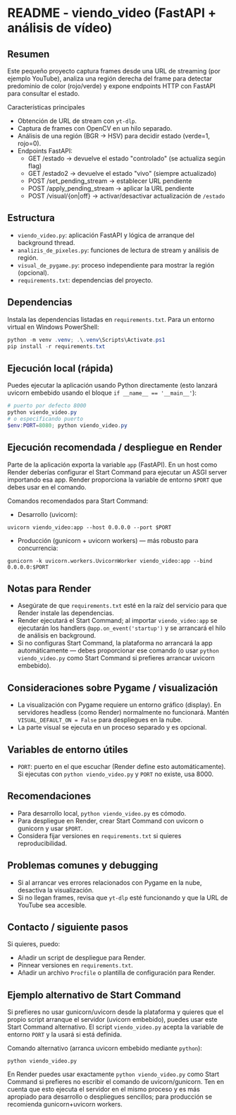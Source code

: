 README - viendo_video (FastAPI + análisis de vídeo)
===============================================

Resumen
-------
Este pequeño proyecto captura frames desde una URL de streaming (por ejemplo YouTube), analiza una región derecha del frame para detectar predominio de color (rojo/verde) y expone endpoints HTTP con FastAPI para consultar el estado.

Características principales
- Obtención de URL de stream con `yt-dlp`.
- Captura de frames con OpenCV en un hilo separado.
- Análisis de una región (BGR -> HSV) para decidir estado (verde=1, rojo=0).
- Endpoints FastAPI:
	- GET /estado    -> devuelve el estado "controlado" (se actualiza según flag)
	- GET /estado2   -> devuelve el estado "vivo" (siempre actualizado)
	- POST /set_pending_stream  -> establecer URL pendiente
	- POST /apply_pending_stream -> aplicar la URL pendiente
	- POST /visual/{on|off} -> activar/desactivar actualización de `/estado`

Estructura
---------
- `viendo_video.py`: aplicación FastAPI y lógica de arranque del background thread.
- `analizis_de_pixeles.py`: funciones de lectura de stream y análisis de región.
- `visual_de_pygame.py`: proceso independiente para mostrar la región (opcional).
- `requirements.txt`: dependencias del proyecto.

Dependencias
------------
Instala las dependencias listadas en `requirements.txt`. Para un entorno virtual en Windows PowerShell:

```powershell
python -m venv .venv; .\.venv\Scripts\Activate.ps1
pip install -r requirements.txt
```

Ejecución local (rápida)
-----------------------
Puedes ejecutar la aplicación usando Python directamente (esto lanzará uvicorn embebido usando el bloque `if __name__ == '__main__'`):

```powershell
# puerto por defecto 8000
python viendo_video.py
# o especificando puerto
$env:PORT=8080; python viendo_video.py
```

Ejecución recomendada / despliegue en Render
-------------------------------------------
Parte de la aplicación exporta la variable `app` (FastAPI). En un host como Render deberías configurar el Start Command para ejecutar un ASGI server importando esa app. Render proporciona la variable de entorno `$PORT` que debes usar en el comando.

Comandos recomendados para Start Command:

- Desarrollo (uvicorn):

```text
uvicorn viendo_video:app --host 0.0.0.0 --port $PORT
```

- Producción (gunicorn + uvicorn workers) — más robusto para concurrencia:

```text
gunicorn -k uvicorn.workers.UvicornWorker viendo_video:app --bind 0.0.0.0:$PORT
```

Notas para Render
-----------------
- Asegúrate de que `requirements.txt` esté en la raíz del servicio para que Render instale las dependencias.
- Render ejecutará el Start Command; al importar `viendo_video:app` se ejecutarán los handlers `@app.on_event('startup')` y se arrancará el hilo de análisis en background.
- Si no configuras Start Command, la plataforma no arrancará la app automáticamente — debes proporcionar ese comando (o usar `python viendo_video.py` como Start Command si prefieres arrancar uvicorn embebido).

Consideraciones sobre Pygame / visualización
--------------------------------------------
- La visualización con Pygame requiere un entorno gráfico (display). En servidores headless (como Render) normalmente no funcionará. Mantén `VISUAL_DEFAULT_ON = False` para despliegues en la nube.
- La parte visual se ejecuta en un proceso separado y es opcional.

Variables de entorno útiles
--------------------------
- `PORT`: puerto en el que escuchar (Render define esto automáticamente). Si ejecutas con `python viendo_video.py` y `PORT` no existe, usa 8000.

Recomendaciones
---------------
- Para desarrollo local, `python viendo_video.py` es cómodo.
- Para despliegue en Render, crear Start Command con uvicorn o gunicorn y usar `$PORT`.
- Considera fijar versiones en `requirements.txt` si quieres reproducibilidad.

Problemas comunes y debugging
-----------------------------
- Si al arrancar ves errores relacionados con Pygame en la nube, desactiva la visualización.
- Si no llegan frames, revisa que `yt-dlp` esté funcionando y que la URL de YouTube sea accesible.

Contacto / siguiente pasos
--------------------------
Si quieres, puedo:
- Añadir un script de despliegue para Render.
- Pinnear versiones en `requirements.txt`.
- Añadir un archivo `Procfile` o plantilla de configuración para Render.

Ejemplo alternativo de Start Command
-----------------------------------
Si prefieres no usar gunicorn/uvicorn desde la plataforma y quieres que el
propio script arranque el servidor (uvicorn embebido), puedes usar este
Start Command alternativo. El script `viendo_video.py` acepta la variable
de entorno `PORT` y la usará si está definida.

Comando alternativo (arranca uvicorn embebido mediante `python`):

```text
python viendo_video.py
```

En Render puedes usar exactamente `python viendo_video.py` como Start Command
si prefieres no escribir el comando de uvicorn/gunicorn. Ten en cuenta que
esto ejecuta el servidor en el mismo proceso y es más apropiado para
desarrollo o despliegues sencillos; para producción se recomienda
gunicorn+uvicorn workers.

